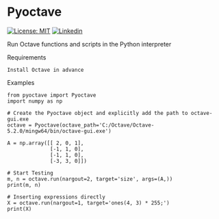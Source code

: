 # Pyoctave

[![License: MIT](https://img.shields.io/badge/License-MIT-yellow.svg)](https://github.com/ferreirad08/pyoctave/blob/main/LICENSE)
[![Linkedin](https://img.shields.io/badge/LinkedIn-%230077B5.svg?&logo=linkedin&logoColor=white)](https://www.linkedin.com/in/david-f-3a918ba5)

Run Octave functions and scripts in the Python interpreter

Requirements

    Install Octave in advance

Examples
        
    from pyoctave import Pyoctave
    import numpy as np

    # Create the Pyoctave object and explicitly add the path to octave-gui.exe
    octave = Pyoctave(octave_path='C:/Octave/Octave-5.2.0/mingw64/bin/octave-gui.exe')

    A = np.array([[ 2, 0, 1],
                  [-1, 1, 0],
                  [-1, 1, 0],
                  [-3, 3, 0]])

    # Start Testing
    m, n = octave.run(nargout=2, target='size', args=(A,))
    print(m, n)

    # Inserting expressions directly
    X = octave.run(nargout=1, target='ones(4, 3) * 255;')
    print(X)
